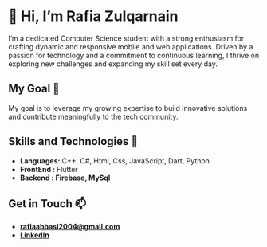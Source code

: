 <h1>👋 Hi, I’m Rafia Zulqarnain</h1>
<p>I’m a dedicated Computer Science student with a strong enthusiasm for crafting dynamic and responsive mobile and web applications. Driven by a passion for technology and a commitment to continuous learning, I thrive on exploring new challenges and expanding my skill set every day.  </p>
<h2>My Goal &#128640;</h2>
<p>My goal is to leverage my growing expertise to build innovative solutions and contribute meaningfully to the tech community.</p>
<h2>Skills and Technologies  &#128295;</h2>
<p>
  <ul>
    <li> <b>Languages: </b> C++, C#, Html, Css, JavaScript, Dart, Python</li>
    <li><b>FrontEnd : </b>Flutter</li>
    <li><b>Backend : Firebase, MySql</li>
  </ul>
 </p>
 <h2>Get in Touch 📫</h2>
 <p>
   <ul>
     <li><a href="rafiaabbasi2004@gmail.com">rafiaabbasi2004@gmail.com</a></li>
     <li><a href="https://pk.linkedin.com/in/rafia-zulqarnain-abbasi-3711ba25a">LinkedIn</a></li>
   </ul>
 </p>




<!---
rafiaabbasi2004/rafiaabbasi2004 is a ✨ special ✨ repository because its `README.md` (this file) appears on your GitHub profile.
You can click the Preview link to take a look at your changes.
--->
